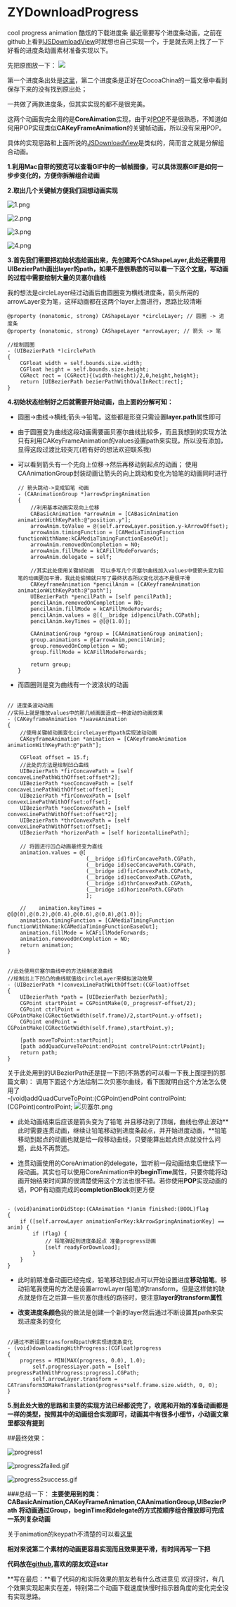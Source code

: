 # ZYDownloadProgress
cool progress animation 酷炫的下载进度条
最近需要写个进度条动画，之前在github上看到[JSDownloadView](https://github.com/Josin22/JSDownloadView)时就想也自己实现一个，于是就去网上找了一下好看的进度条动画素材准备实现以下。
  
先把原图放一下：
![
![](http://upload-images.jianshu.io/upload_images/1249505-04140c363a414341.gif?imageMogr2/auto-orient/strip)
](http://upload-images.jianshu.io/upload_images/1249505-a143ba1e530ce372.gif?imageMogr2/auto-orient/strip)

第一个进度条出处是[这里](https://www.uplabs.com/posts/svg-pencil-download)，第二个进度条是正好在CocoaChina的一篇文章中看到保存下来的没有找到原出处；

一共做了两款进度条，但其实实现的都不是很完美。

这两个动画我完全用的是**CoreAimation**实现，由于对[POP](https://github.com/facebook/pop)不是很熟悉，不知道如何用POP实现类似**CAKeyFrameAnimation**的关键帧动画，所以没有采用POP。

具体的实现思路和上面所说的[JSDownloadView](https://github.com/Josin22/JSDownloadView)是类似的，简而言之就是分解组合动画。

**1.利用Mac自带的预览可以查看GIF中的一帧帧图像，可以具体观察GIF是如何一步步变化的，方便你拆解组合动画**

**2.取出几个关键帧方便我们回想动画实现**

![1.png](http://upload-images.jianshu.io/upload_images/1249505-c9a69d8e72b56b22.png?imageMogr2/auto-orient/strip%7CimageView2/2/w/1240)

![2.png](http://upload-images.jianshu.io/upload_images/1249505-9c17b39dcd88811e.png?imageMogr2/auto-orient/strip%7CimageView2/2/w/1240)

![3.png](http://upload-images.jianshu.io/upload_images/1249505-aee247e374caaa95.png?imageMogr2/auto-orient/strip%7CimageView2/2/w/1240)

![4.png](http://upload-images.jianshu.io/upload_images/1249505-4fdbb0d7af261df2.png?imageMogr2/auto-orient/strip%7CimageView2/2/w/1240)

**3.首先我们需要把初始状态给画出来，先创建两个CAShapeLayer,此处还需要用UIBezierPath画出layer的path，如果不是很熟悉的可以看一下这个[文章](http://blog.csdn.net/u014286994/article/details/51316941)，写动画的过程中需要绘制大量的贝塞尔曲线**

我的想法是circleLayer经过动画后由圆圈变为横线进度条，箭头所用的arrowLayer变为笔，这样动画都在这两个layer上面进行，思路比较清晰

    @property (nonatomic, strong) CAShapeLayer *circleLayer; // 圆圈 -> 进度条
    @property (nonatomic, strong) CAShapeLayer *arrowLayer; // 箭头 -> 笔
    
    //绘制圆圈
    - (UIBezierPath *)circlePath
    {
        CGFloat width = self.bounds.size.width;
        CGFloat height = self.bounds.size.height;
        CGRect rect = (CGRect){(width-height)/2,0,height,height};
        return [UIBezierPath bezierPathWithOvalInRect:rect];
    }
**4.初始状态绘制好之后就需要开始动画，由上面的分解可知：** 
- 圆圈->曲线->横线;箭头->铅笔。这些都是形变只需设置**layer.path**属性即可

- 由于圆圈变为曲线这段动画需要画贝塞尔曲线比较多，而且我想到的实现方法只有利用CAKeyFrameAnimation的values设置path来实现，所以没有添加，显得这段过渡比较突兀(若有好的想法欢迎联系我)
- 可以看到箭头有一个先向上位移->然后再移动到起点的动画；
  使用CAAnimationGroup封装动画让箭头的向上跳动和变化为铅笔的动画同时进行

      // 箭头跳动->变成铅笔 动画
      - (CAAnimationGroup *)arrowSpringAnimation
      {
          //利用基本动画实现向上位移
          CABasicAnimation *arrowAnim = [CABasicAnimation animationWithKeyPath:@"position.y"];
          arrowAnim.toValue = @(self.arrowLayer.position.y-kArrowOffset);
          arrowAnim.timingFunction = [CAMediaTimingFunction functionWithName:kCAMediaTimingFunctionEaseOut];
          arrowAnim.removedOnCompletion = NO;
          arrowAnim.fillMode = kCAFillModeForwards;
          arrowAnim.delegate = self;

          //其实此处使用关键帧动画  可以多写几个贝塞尔曲线加入values中使箭头变为铅笔的动画更加平滑，我此处偷懒就只写了最终状态所以变化状态不是很平滑
          CAKeyframeAnimation *pencilAnim = [CAKeyframeAnimation animationWithKeyPath:@"path"];
          UIBezierPath *pencilPath = [self pencilPath];
          pencilAnim.removedOnCompletion = NO;
          pencilAnim.fillMode = kCAFillModeForwards;
          pencilAnim.values = @[(__bridge id)pencilPath.CGPath];
          pencilAnim.keyTimes = @[@(1.0)];
    
          CAAnimationGroup *group = [CAAnimationGroup animation];
          group.animations = @[arrowAnim,pencilAnim];
          group.removedOnCompletion = NO;
          group.fillMode = kCAFillModeForwards;
    
          return group;
      }

- 而圆圈则是变为曲线有一个波浪状的动画

<pre><code>
// 进度条波动动画
//实际上就是播放values中的那几帧画面造成一种波动的动画效果
- (CAKeyframeAnimation *)waveAnimation
{
    //使用关键帧动画变化circleLayer的path实现波动动画
    CAKeyframeAnimation *animation = [CAKeyframeAnimation animationWithKeyPath:@"path"];

    CGFloat offset = 15.f;
    //此处的方法是绘制凹凸曲线
    UIBezierPath *firConcavePath = [self concaveLinePathWithOffset:offset*2];
    UIBezierPath *secConcavePath = [self concaveLinePathWithOffset:offset];
    UIBezierPath *firConvexPath = [self convexLinePathWithOffset:offset];
    UIBezierPath *secConvexPath = [self convexLinePathWithOffset:offset*2];
    UIBezierPath *thrConvexPath = [self convexLinePathWithOffset:offset];
    UIBezierPath *horizonPath = [self horizontalLinePath];

    // 将圆进行凹凸动画最终变为直线
    animation.values = @[
                         (__bridge id)firConcavePath.CGPath,
                         (__bridge id)secConcavePath.CGPath,
                         (__bridge id)firConvexPath.CGPath,
                         (__bridge id)secConvexPath.CGPath,
                         (__bridge id)thrConvexPath.CGPath,
                         (__bridge id)horizonPath.CGPath
                         ];

    //    animation.keyTimes = @[@(0),@(0.2),@(0.4),@(0.6),@(0.8),@(1.0)];
    animation.timingFunction = [CAMediaTimingFunction functionWithName:kCAMediaTimingFunctionEaseOut];
    animation.fillMode = kCAFillModeForwards;
    animation.removedOnCompletion = NO;
    return animation;
}
</code></pre>

<pre><code>
//此处使用贝塞尔曲线中的方法绘制波浪曲线
//绘制出上下凹凸的曲线赋值给circleLayer来模拟波动效果
- (UIBezierPath *)convexLinePathWithOffset:(CGFloat)offset
{
    UIBezierPath *path = [UIBezierPath bezierPath];
    CGPoint startPoint = CGPointMake(0,_progressY-offset/2);
    CGPoint ctrlPoint = CGPointMake(CGRectGetWidth(self.frame)/2,startPoint.y-offset);
    CGPoint endPoint = CGPointMake(CGRectGetWidth(self.frame),startPoint.y);

    [path moveToPoint:startPoint];
    [path addQuadCurveToPoint:endPoint controlPoint:ctrlPoint];
    return path;
}
</code></pre>

关于此处用到的UIBezierPath还是提一下把(不熟悉的可以看一下我上面提到的那篇文章)：
调用下面这个方法绘制二次贝塞尔曲线，看下图就明白这个方法怎么使用了  
-(void)addQuadCurveToPoint:(CGPoint)endPoint controlPoint:(CGPoint)controlPoint;
![贝塞尔.png](http://upload-images.jianshu.io/upload_images/1249505-09c8770c3f9d1fed.png?imageMogr2/auto-orient/strip%7CimageView2/2/w/1240)

- 此处动画结束后应该是箭头变为了铅笔 并且移动到了顶端，曲线也停止波动**此时需要连贯动画，继续让铅笔移动到进度条起点，并开始进度动画，**铅笔移动到起点的动画也就是绘一段移动曲线，只要能算出起点终点就没什么问题，此处不再赘述。

- 连贯动画使用的CoreAnimation的delegate，监听前一段动画结束后继续下一段动画。其实也可以使用CoreAnimation中的**beginTime**属性，只要你能将动画开始结束时间算的很清楚使用这个方法也很不错。若你使用**POP**实现动画的话，POP有动画完成的**completionBlock**则更方便

<pre><code>
- (void)animationDidStop:(CAAnimation *)anim finished:(BOOL)flag
{
    if ([self.arrowLayer animationForKey:kArrowSpringAnimationKey] == anim) {
        if (flag) {
            // 铅笔弹起到进度条起点 准备progress动画
            [self readyForDownload];
        }
    }
}
</code></pre>

- 此时前期准备动画已经完成，铅笔移动到起点可以开始设置进度**移动铅笔**。移动铅笔我使用的方法是设置arrowLayer(铅笔)的transform，但是这样做的缺点就是你在之后算一些贝塞尔曲线的路径时，要注意**layer的transform属性**

- **改变进度条颜色**我的做法是创建一个新的layer然后通过不断设置其path来实现进度条的变化

<pre><code>
//通过不断设置transform和path来实现进度条变化
- (void)downloadingWithProgress:(CGFloat)progress
{
    progress = MIN(MAX(progress, 0.0), 1.0);
        self.progressLayer.path = [self progressPathWithProgress:progress].CGPath;
        self.arrowLayer.transform = CATransform3DMakeTranslation(progress*self.frame.size.width, 0, 0);
}
</code></pre>

**5.到此处大致的思路和主要的实现方法已经都说完了，收尾和开始的准备动画都是一样的类型，按照其中的动画组合实现即可，动画其中有很多小细节，小动画文章里都没有提到**

##最终效果：

![progress1](http://upload-images.jianshu.io/upload_images/1249505-668075c6cfff5adf.gif?imageMogr2/auto-orient/strip)

![progress2failed.gif](http://upload-images.jianshu.io/upload_images/1249505-4678501349b7c2a2.gif?imageMogr2/auto-orient/strip)

![progress2success.gif](http://upload-images.jianshu.io/upload_images/1249505-9cb120df3f757642.gif?imageMogr2/auto-orient/strip)

###总结一下：
**主要使用到的类：CABasicAnimation,CAKeyFrameAnimation,CAAnimationGroup,UIBezierPath**
**将动画通过Group，beginTime和delegate的方式按顺序组合播放即可完成一系列复杂动画**

关于animation的keypath不清楚的可以看[这里](https://developer.apple.com/library/content/documentation/Cocoa/Conceptual/CoreAnimation_guide/AnimatableProperties/AnimatableProperties.html#//apple_ref/doc/uid/TP40004514-CH11-SW1)

**相对来说第二个素材的动画更容易实现而且效果更平滑，有时间再写一下把**

**代码放在[github](https://github.com/Karthus1110/ZYDownloadProgress),喜欢的朋友欢迎star**

**写在最后：**看了代码的和实际效果的朋友若有什么改进意见 欢迎探讨，有几个效果实现起来实在差，特别第二个动画下载速度快慢时指示器角度的变化完全没有实现思路。


